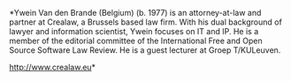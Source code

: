 *Ywein Van den Brande (Belgium)
(b. 1977) is an attorney-at-law and partner at Crealaw, a Brussels based
law firm. With his dual background of lawyer and information scientist,
Ywein focuses on IT and IP. He is a member of the editorial committee of
the International Free and Open Source Software Law Review. He is a
guest lecturer at Groep T/KULeuven.

<http://www.crealaw.eu>*
